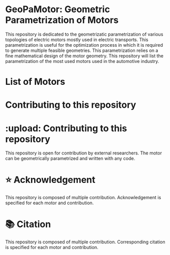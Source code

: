 # GeoPaMotor: Geometric Parametrization of Motors

This repository is dedicated to the geometrizatic parametrization of various topologies of electric motors mostly used in electric transports. This parametrization is useful for the optimization process in which it is required to generate multiple feasible geometries. This parametrization relies on a fine mathematical design of the motor geometry. This repository will list the parametrization of the most used motors used in the automotive industry.

# List of Motors


# Contributing to this repository

# :upload: Contributing to this repository
This repository is open for contribution by external researchers. The motor can be geometrically parametrized and written with any code.

# :star: Acknowledgement
This repository is composed of multiple contribution. Acknowledgement is specified for each motor and contribution.

# :books: Citation
This repository is composed of multiple contribution. Corresponding citation is specified for each motor and contribution.
